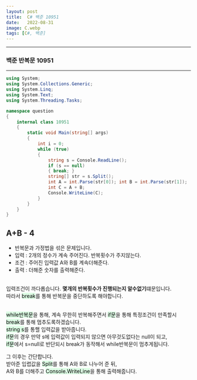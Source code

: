 ```yaml
---
layout: post
title:  C# 백준 10951
date:   2022-08-31
image: C.webp
tags: [C#, 백준]
---
```


---
### 백준 반복문 10951
---

```c#
using System;
using System.Collections.Generic;
using System.Linq;
using System.Text;
using System.Threading.Tasks;

namespace question
{
    internal class 10951
    {
        static void Main(string[] args)
        {
            int i = 0;
            while (true)
            {
                string s = Console.ReadLine();
                if (s == null)
                { break; }
                string[] str = s.Split();
                int A = int.Parse(str[0]); int B = int.Parse(str[1]);
                int C = A + B;
                Console.WriteLine(C);
            }
        }
    }
}
```

## A+B - 4
  - 반복문과 가정법을 섞은 문제입니다.
  - 입력 : 2개의 정수가 계속 주어진다. 반복횟수가 주지않는다.
  - 조건 : 주어진 입력값 A와 B를 계속더해준다.
  - 출력 : 더해준 숫자를 출력해준다.<br><br>

입력조건이 까다롭습니다. **몇개의 반복횟수가 진행되는지 알수없기**떄문입니다.<br>
따라서 <mark style='background-color: #dcffe4'>break</mark>를 통해 반복문을 중단하도록 해야합니다.<br><br>

<mark style='background-color: #dcffe4'>while반복문</mark>을 통해, 계속 무한히 반복해주면서 <mark style='background-color: #dcffe4'>if문</mark>을 통해 특정조건이 만족할시<br> <mark style='background-color: #dcffe4'>break</mark>를 통해 멈추도록하겠습니다.<br>
<mark style='background-color: #dcffe4'>string s</mark>를 통핼 입력값을 받아줍니다.<br>
<mark style='background-color: #dcffe4'>if문</mark>의 경우 만약 s에 입력값이 입력되지 않으면 아무것도없다는 null이 되고,<br>
<mark style='background-color: #dcffe4'>if문</mark>에서 s=null로 반단되시 break가 동작해서 while반복문이 멈추게됩니다.<br>

그 이후는 간단합니다. <br>
받아준 입렵값을 <mark style='background-color: #dcffe4'>Split</mark>를 통해 A와 B로 나누어 준 뒤,<br>
A와 B를 더해주고 <mark style='background-color: #dcffe4'>Console.WriteLine</mark>을 통해 출력해줍니다.


